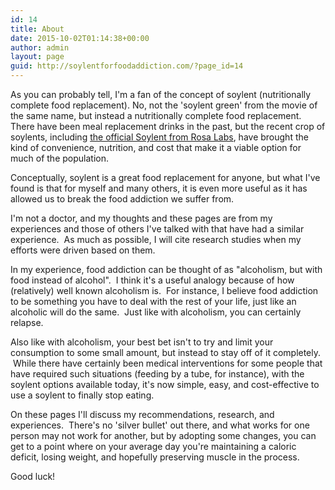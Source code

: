 ```yaml
---
id: 14
title: About
date: 2015-10-02T01:14:38+00:00
author: admin
layout: page
guid: http://soylentforfoodaddiction.com/?page_id=14
---
```

As you can probably tell, I'm a fan of the concept of soylent (nutritionally complete food replacement). No, not the 'soylent green' from the movie of the same name, but instead a nutritionally complete food replacement. There have been meal replacement drinks in the past, but the recent crop of soylents, including [the official Soylent from Rosa Labs](https://www.soylent.com/), have brought the kind of convenience, nutrition, and cost that make it a viable option for much of the population.

Conceptually, soylent is a great food replacement for anyone, but what I've found is that for myself and many others, it is even more useful as it has allowed us to break the food addiction we suffer from.

I'm not a doctor, and my thoughts and these pages are from my experiences and those of others I've talked with that have had a similar experience.  As much as possible, I will cite research studies when my efforts were driven based on them.

In my experience, food addiction can be thought of as "alcoholism, but with food instead of alcohol".  I think it's a useful analogy because of how (relatively) well known alcoholism is.  For instance, I believe food addiction to be something you have to deal with the rest of your life, just like an alcoholic will do the same.  Just like with alcoholism, you can certainly relapse.

Also like with alcoholism, your best bet isn't to try and limit your consumption to some small amount, but instead to stay off of it completely.  While there have certainly been medical interventions for some people that have required such situations (feeding by a tube, for instance), with the soylent options available today, it's now simple, easy, and cost-effective to use a soylent to finally stop eating.

On these pages I'll discuss my recommendations, research, and experiences.  There's no 'silver bullet' out there, and what works for one person may not work for another, but by adopting some changes, you can get to a point where on your average day you're maintaining a caloric deficit, losing weight, and hopefully preserving muscle in the process.

Good luck!